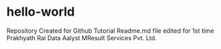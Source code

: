 # hello-world
Repository Created for Github Tutorial
Readme.md file edited for 1st time
Prakhyath Rai
Data Aalyst
MResult Services Pvt. Ltd.
